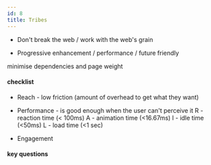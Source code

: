 ```yaml
---
id: 8
title: Tribes
---
```


- Don't break the web / work with the web's grain

- Progressive enhancement / performance / future friendly

minimise dependencies and page weight



#### checklist

- Reach - low friction (amount of overhead to get what they want)
- Performance - is good enough when the user can't perceive it 
R - reaction time (< 100ms)
A - animation time (<16.67ms)
I - idle time (<50ms)
L - load time (<1 sec)

- Engagement

#### key questions
